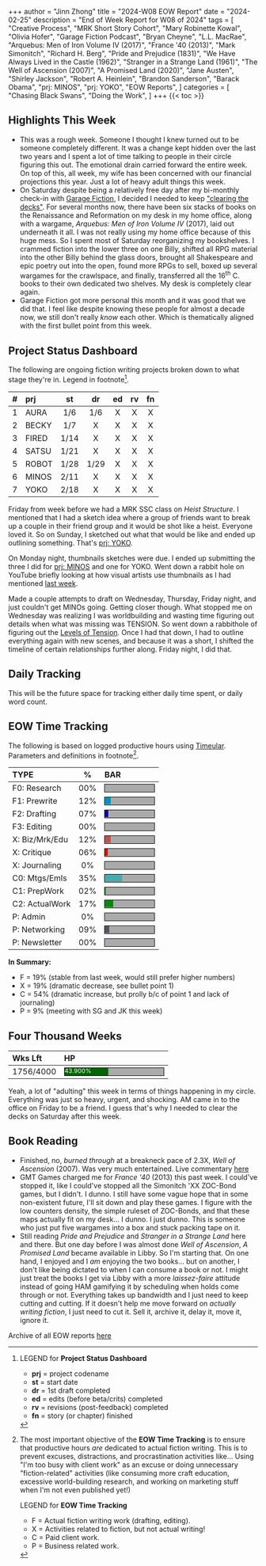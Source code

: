 +++
author = "Jinn Zhong"
title = "2024-W08 EOW Report"
date = "2024-02-25"
description = "End of Week Report for W08 of 2024"
tags = [
    "Creative Process",
    "MRK Short Story Cohort",
    "Mary Robinette Kowal",
    "Olivia Hofer",
    "Garage Fiction Podcast",
    "Bryan Cheyne",
    "L.L. MacRae",
    "Arquebus: Men of Iron Volume IV (2017)",
    "France '40 (2013)",
    "Mark Simonitch",
    "Richard H. Berg",
    "Pride and Prejudice (1831)",
    "We Have Always Lived in the Castle (1962)",
    "Stranger in a Strange Land (1961)",
    "The Well of Ascension (2007)",
    "A Promised Land (2020)",
    "Jane Austen",
    "Shirley Jackson",
    "Robert A. Heinlein",
    "Brandon Sanderson",
    "Barack Obama",
    "prj: MINOS",
    "prj: YOKO",
    "EOW Reports",
]
categories = [
    "Chasing Black Swans",
    "Doing the Work",
]
+++
{{< toc >}}

## Highlights This Week

* This was a rough week. Someone I thought I knew turned out to be someone completely different. It was a change kept hidden over the last two years and I spent a lot of time talking to people in their circle figuring this out. The emotional drain carried forward the entire week. On top of this, all week, my wife has been concerned with our financial projections this year. Just a lot of heavy adult things this week.
* On Saturday despite being a relatively free day after my bi-monthly check-in with [Garage Fiction](https://journal.jinnzhong.com/tags/garage-fiction-podcast/), I decided I needed to keep ["clearing the decks"](https://journal.jinnzhong.com/notes-four-thousand-weeks-2021/). For several months now, there have been six stacks of books on the Renaissance and Reformation on my desk in my home office, along with a wargame, _Arquebus: Men of Iron Volume IV_ (2017), laid out underneath it all. I was not really using my home office because of this huge mess. So I spent most of Saturday reorganizing my bookshelves. I crammed fiction into the lower three on one Billy, shifted all RPG material into the other Billy behind the glass doors, brought all Shakespeare and epic poetry out into the open, found more RPGs to sell, boxed up several wargames for the crawlspace, and finally, transferred all the 16<sup>th</sup> C. books to their own dedicated two shelves. My desk is completely clear again.
* Garage Fiction got more personal this month and it was good that we did that. I feel like despite knowing these people for almost a decade now, we still don't really _know_ each other. Which is thematically aligned with the first bullet point from this week.
  
## Project Status Dashboard

The following are ongoing fiction writing projects broken down to what stage they're in. Legend in footnote[^1].

| # | prj | st | dr | ed | rv | fn | 
| :---: | :--- | :---: | :---: | :---: |  :---: |  :---: |
| 1 | AURA | 1/6 | 1/6 | X | X | X | 
| 2 | BECKY | 1/7 | X | X | X | X | 
| 3 | FIRED | 1/14 | X | X | X | X | 
| 4 | SATSU | 1/21 | X | X | X | X | 
| 5 | ROBOT | 1/28 | 1/29 | X | X | X | X | 
| 6 | MINOS | 2/11 | X | X | X | X | X | 
| 7 | YOKO | 2/18 | X | X | X | X | X | 

Friday from week before we had a MRK SSC class on _Heist Structure_. I mentioned that I had a sketch idea where a group of friends want to break up a couple in their friend group and it would be shot like a heist. Everyone loved it. So on Sunday, I sketched out what that would be like and ended up outlining something. That's [prj: YOKO](https://journal.jinnzhong.com/tags/prj-yoko/).

On Monday night, thumbnails sketches were due. I ended up submitting the three I did for [prj: MINOS](https://journal.jinnzhong.com/tags/prj-minos/) and one for YOKO. Went down a rabbit hole on YouTube briefly looking at how visual artists use thumbnails as I had mentioned [last week](https://journal.jinnzhong.com/2024-w07-eow-report/).

Made a couple attempts to draft on Wednesday, Thursday, Friday night, and just couldn't get MINOs going. Getting closer though. What stopped me on Wednesday was realizing I was worldbuilding and wasting time figuring out details when what was missing was TENSION. So went down a rabbithole of figuring out the [Levels of Tension](https://journal.jinnzhong.com/levels-of-tension/). Once I had that down, I had to outline everything again with new scenes, and because it was a short, I shifted the timeline of certain relationships further along. Friday night, I did that.

## Daily Tracking

This will be the future space for tracking either daily time spent, or daily word count.

## EOW Time Tracking

The following is based on logged productive hours using [Timeular](https://timeular.com/?linkId=lp_182779&sourceId=colin-yj-chung&tenantId=timeular). Parameters and definitions in footnote[^2].

| TYPE | % | BAR |
| :--- | :---: | :--- |
| F0: Research | 00% | <div style="width:100px;height:15px;background:#AAAAAA;border:1.3px solid #000000;"><div style="width:00%;height:14px;background:#0492C2;font-size:12px; color:white; line-height:12px;"></div></div> |
| F1: Prewrite | 12% | <div style="width:100px;height:15px;background:#AAAAAA;border:1.3px solid #000000;"><div style="width:12%;height:14px;background:#0492C2;font-size:12px; color:white; line-height:12px;"></div></div> |
| F2: Drafting | 07% | <div style="width:100px;height:15px;background:#AAAAAA;border:1.3px solid #000000;"><div style="width:07%;height:14px;background:#051094;font-size:12px; color:white; line-height:12px;"></div></div> |
| F3: Editing | 00% | <div style="width:100px;height:15px;background:#AAAAAA;border:1.3px solid #000000;"><div style="width:00%;height:14px;background:#051094;font-size:12px; color:white; line-height:12px;"></div></div> |
| X: Biz/Mrk/Edu | 12% | <div style="width:100px;height:15px;background:#AAAAAA;border:1.3px solid #000000;"><div style="width:12%;height:14px;background:#BC544B;font-size:12px; color:white; line-height:12px;"></div></div> |
| X: Critique | 06% | <div style="width:100px;height:15px;background:#AAAAAA;border:1.3px solid #000000;"><div style="width:06%;height:14px;background:#D21404;font-size:12px; color:white; line-height:12px;"></div></div> |
| X: Journaling | 0% | <div style="width:100px;height:15px;background:#AAAAAA;border:1.3px solid #000000;"><div style="width:0%;height:14px;background:#D21404;font-size:12px; color:white; line-height:12px;"></div></div> |
| C0: Mtgs/Emls | 35% |<div style="width:100px;height:15px;background:#AAAAAA;border:1.3px solid #000000;"><div style="width:35%;height:14px;background:#48AAAD;font-size:12px; color:white; line-height:12px;"></div></div> |
| C1: PrepWork | 02% | <div style="width:100px;height:15px;background:#AAAAAA;border:1.3px solid #000000;"><div style="width:02%;height:14px;background:#028A0F;font-size:12px; color:white; line-height:12px;"></div></div> |
| C2: ActualWork | 17% | <div style="width:100px;height:15px;background:#AAAAAA;border:1.3px solid #000000;"><div style="width:17%;height:14px;background:#028A0F;font-size:12px; color:white; line-height:12px;"></div></div> |
| P: Admin | 0% | <div style="width:100px;height:15px;background:#AAAAAA;border:1.3px solid #000000;"><div style="width:0%;height:14px;background:#59515e;font-size:12px; color:white; line-height:12px;"></div></div> |
| P: Networking | 09% | <div style="width:100px;height:15px;background:#AAAAAA;border:1.3px solid #000000;"><div style="width:09%;height:14px;background:#59515e;font-size:12px; color:white; line-height:12px;"></div></div> |
| P: Newsletter | 00% | <div style="width:100px;height:15px;background:#AAAAAA;border:1.3px solid #000000;"><div style="width:00%;height:14px;background:#59515e;font-size:12px; color:white; line-height:12px;"></div></div> |

**In Summary:**
* F = 19% (stable from last week, would still prefer higher numbers)
* X = 19% (dramatic decrease, see bullet point 1)
* C = 54% (dramatic increase, but prolly b/c of point 1 and lack of journaling)
* P = 9% (meeting with SG and JK this week)

## Four Thousand Weeks

| Wks Lft | HP |
| :--- | :--- |
| 1756/4000 | <div style="width:200px;height:15px;background:#AAAAAA;border:1.3px solid #000000;"><div style="width:43.900%;height:15px;background:#006600;font-size:12px; color:white; line-height:12px;">43.900%</div></div> |

Yeah, a lot of "adulting" this week in terms of things happening in my circle. Everything was just so heavy, urgent, and shocking. AM came in to the office on Friday to be a friend. I guess that's why I needed to clear the decks on Saturday after this week.

## Book Reading

* Finished, no, _burned through_ at a breakneck pace of 2.3X, _Well of Ascension_ (2007). Was very much entertained. Live commentary [here](https://journal.jinnzhong.com/commentary-the-well-of-ascension-2007/)
* GMT Games charged me for _France '40_ (2013) this past week. I could've stopped it, like I could've stopped all the Simonitch 'XX ZOC-Bond games, but I didn't. I dunno. I still have some vague hope that in some non-existent future, I'll sit down and play these games. I figure with the low counters density, the simple ruleset of ZOC-Bonds, and that these maps actually fit on my desk... I dunno. I just dunno. This is someone who just put five wargames into a box and stuck packing tape on it.
* Still reading _Pride and Prejudice_ and _Stranger in a Strange Land_ here and there. But one day before I was almost done _Well of Ascension_, _A Promised Land_ became available in Libby. So I'm starting that. On one hand, I enjoyed and I _am_ enjoying the two books... but on another, I don't like being dictated to when I can consume a book or not. I might just treat the books I get via Libby with a more _laissez-faire_ attitude instead of going HAM gamifying it by scheduling when holds come through or not. Everything takes up bandwidth and I just need to keep cutting and cutting. If it doesn't help me move forward on _actually writing fiction_, I just need to cut it. Sell it, archive it, delay it, move it, ignore it.

Archive of all EOW reports [here](https://journal.jinnzhong.com/tags/eow-reports/)

[^1]: LEGEND for **Project Status Dashboard**

    * **prj** = project codename
    * **st** = start date
    * **dr** = 1st draft completed
    * **ed** = edits (before beta/crits) completed
    * **rv** = revisions (post-feedback) completed
    * **fn** = story (or chapter) finished

[^2]: The most important objective of the **EOW Time Tracking** is to ensure that productive hours _are_ dedicated to actual fiction writing. This is to prevent excuses, distractions, and procrastination activities like... Using "I'm too busy with client work" as an excuse or doing unnecessary "fiction-related" activities (like consuming more craft education, excessive world-building research, and working on marketing stuff when I'm not even published yet!)
    
    LEGEND for **EOW Time Tracking**
    * F = Actual fiction writing work (drafting, editing).
    * X = Activities related to fiction, but not actual writing!
    * C = Paid client work.
    * P = Business related work.



